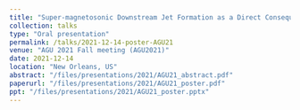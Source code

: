 ```yaml
---
title: "Super-magnetosonic Downstream Jet Formation as a Direct Consequence of Shock Reformation"
collection: talks
type: "Oral presentation"
permalink: /talks/2021-12-14-poster-AGU21
venue: "AGU 2021 Fall meeting (AGU2021)"
date: 2021-12-14
location: "New Orleans, US"
abstract: "/files/presentations/2021/AGU21_abstract.pdf"
paperurl: "/files/presentations/2021/AGU21_poster.pdf"
ppt: "/files/presentations/2021/AGU21_poster.pptx"
---
```

